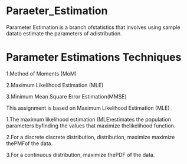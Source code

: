# Paraeter_Estimation
Parameter Estimation is a branch ofstatistics that involves using sample datato estimate the parameters of adistribution.

# Parameter Estimations Techniques
1.Method of Moments (MoM)

2.Maximum Likelihood Estimation (MLE)

3.Minimum Mean Square Error Estimation(MMSE)

This assignment is based on Maximum Likelihood Estimation (MLE) .

1.The maximum likelihood estimation (MLE)estimates the population parameters byfinding the values that maximize thelikelihood function.

2.For a discrete discrete distribution, distribution, maximize maximize thePMFof the data.

3.For a continuous distribution, maximize thePDF of the data.

